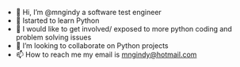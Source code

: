 - 👋 Hi, I’m @mngindy a software test engineer
- 👀 Istarted to learn Python
- 🌱 I would like to get involved/ exposed to more python coding and problem solving issues
- 💞️ I’m looking to collaborate on Python projects
- 📫 How to reach me my email is mngindy@hotmail.com

<!---
mngindy/mngindy is a ✨ special ✨ repository because its `README.md` (this file) appears on your GitHub profile.
You can click the Preview link to take a look at your changes.
--->
